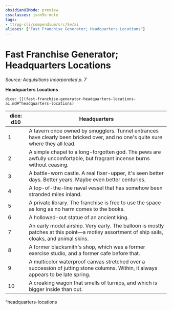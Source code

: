 ```yaml
---
obsidianUIMode: preview
cssclasses: json5e-note
tags:
- ttrpg-cli/compendium/src/5e/ai
aliases: ["Fast Franchise Generator; Headquarters Locations"]
---
```

# Fast Franchise Generator; Headquarters Locations
*Source: Acquisitions Incorporated p. 7* 

**Headquarters Locations**

`dice: [](fast-franchise-generator-headquarters-locations-ai.md#^headquarters-locations)`

| dice: d10 | Headquarters |
|-----------|--------------|
| 1 | A tavern once owned by smugglers. Tunnel entrances have clearly been bricked over, and no one's quite sure where they all lead. |
| 2 | A simple chapel to a long-forgotten god. The pews are awfully uncomfortable, but fragrant incense burns without ceasing. |
| 3 | A battle-worn castle. A real fixer-upper, it's seen better days. Better years. Maybe even better centuries. |
| 4 | A top-of-the-line naval vessel that has somehow been stranded miles inland. |
| 5 | A private library. The franchise is free to use the space as long as no harm comes to the books. |
| 6 | A hollowed-out statue of an ancient king. |
| 7 | An early model airship. Very early. The balloon is mostly patches at this point—a motley assortment of ship sails, cloaks, and animal skins. |
| 8 | A former blacksmith's shop, which was a former exercise studio, and a former cafe before that. |
| 9 | A multicolor waterproof canvas stretched over a succession of jutting stone columns. Within, it always appears to be late spring. |
| 10 | A creaking wagon that smells of turnips, and which is bigger inside than out. |
^headquarters-locations